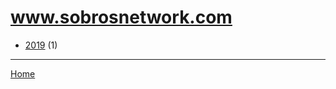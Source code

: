 # www.sobrosnetwork.com

  * [2019](./www-sobrosnetwork-com-2019.md) (1)

----

[Home](../index.md)
